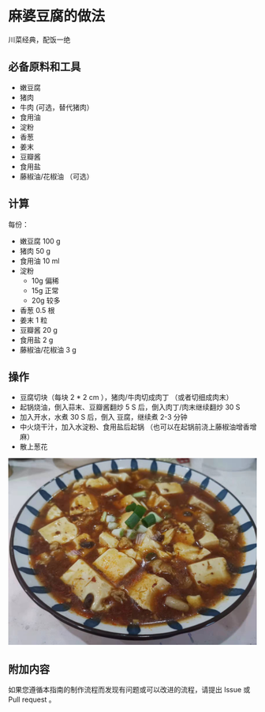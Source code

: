 # 麻婆豆腐的做法

川菜经典，配饭一绝

## 必备原料和工具

* 嫩豆腐
* 猪肉
* 牛肉 (可选，替代猪肉）
* 食用油
* 淀粉
* 香葱
* 姜末
* 豆瓣酱
* 食用盐
* 藤椒油/花椒油 （可选）

## 计算

每份：

* 嫩豆腐 100 g
* 猪肉 50 g
* 食用油 10 ml
* 淀粉
  * 10g 偏稀
  * 15g 正常
  * 20g 较多
* 香葱 0.5 根
* 姜末 1 粒
* 豆瓣酱 20 g
* 食用盐 2 g
* 藤椒油/花椒油 3 g

## 操作

* 豆腐切块（每块 2 * 2 cm ），猪肉/牛肉切成肉丁 （或者切细成肉末）
* 起锅烧油，倒入蒜末、豆瓣酱翻炒 5 S 后，倒入肉丁/肉末继续翻炒 30 S
* 加入开水，水煮 30 S 后，倒入 豆腐，继续煮 2-3 分钟
* 中火烧干汁，加入水淀粉、食用盐后起锅 （也可以在起锅前浇上藤椒油增香增麻）
* 散上葱花

![示例菜成品](./1.jpeg)

## 附加内容

如果您遵循本指南的制作流程而发现有问题或可以改进的流程，请提出 Issue 或 Pull request 。
